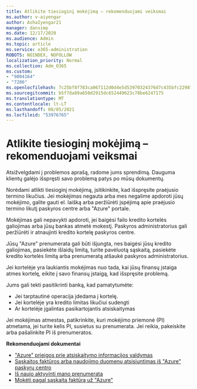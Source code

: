 ```yaml
---
title: Atlikite tiesioginį mokėjimą – rekomenduojami veiksmai
ms.author: v-aiyengar
author: AshaIyengar21
manager: dansimp
ms.date: 12/17/2020
ms.audience: Admin
ms.topic: article
ms.service: o365-administration
ROBOTS: NOINDEX, NOFOLLOW
localization_priority: Normal
ms.collection: Adm_O365
ms.custom:
- "9004164"
- "7286"
ms.openlocfilehash: 7c25bf8f783ca067112d0d4e5d53970324376d7c435bfc22987508edc03f9e02
ms.sourcegitcommit: b5f7da89a650d2915dc652449623c78be6247175
ms.translationtype: MT
ms.contentlocale: lt-LT
ms.lasthandoff: 08/05/2021
ms.locfileid: "53976765"
---
```

# <a name="make-immediate-payment---recommended-steps"></a>Atlikite tiesioginį mokėjimą – rekomenduojami veiksmai

Atsižvelgdami į problemos aprašą, radome jums sprendimą. Dauguma klientų galėjo išspręsti savo problemą patys po mūsų dokumentų.

Norėdami atlikti tiesioginį mokėjimą, įsitikinkite, kad išspręsite praėjusio termino likučius. Jei mokėjimas negauta arba mes negalime apdoroti jūsų mokėjimo, galite gauti el. laišką arba peržiūrėti įspėjimą apie praėjusio termino likutį paskyros centre arba "Azure" portale. 

Mokėjimas gali nepavykti apdoroti, jei baigėsi failo kredito kortelės galiojimas arba jūsų bankas atmetė mokestį. Paskyros administratorius gali peržiūrėti ir atnaujinti kredito kortelę paskyros centre. 

Jūsų "Azure" prenumerata gali būti išjungta, nes baigėsi jūsų kredito galiojimas, pasiekėte išlaidų limitą, turite pavėluotą sąskaitą, pasiekėte kredito kortelės limitą arba prenumeratą atšaukė paskyros administratorius.  

Jei kortelėje yra laukiantis mokėjimas nuo tada, kai jūsų finansų įstaiga atmes kortelę, eikite į savo finansų įstaigą, kad išspręsite problemą.  

Jums gali tekti pasitikrinti banką, kad pamatytumėte:

- Jei tarptautinė operacija įdedama į kortelę. 
- Jei kortelėje yra kredito limitas likučiui sudengti 
- Ar kortelėje įgalintas pasikartojantis atsiskaitymas 

Jei mokėjimas atmestas, patikrinkite, kuri mokėjimo priemonė (PI) atmetama, jei turite kelis PI, susietus su prenumerata. Jei reikia, pakeiskite arba pašalinkite PI iš prenumeratos. 

**Rekomenduojami dokumentai** 

- ["Azure" prieigos prie atsiskaitymo informacijos valdymas](https://docs.microsoft.com/azure/billing/billing-manage-access?WT.mc_id=Portal-Microsoft_Azure_Support)
- [Sąskaitos faktūros arba naudojimo duomenų atsisiuntimas iš "Azure" paskyrų centro](https://docs.microsoft.com/azure/billing/billing-download-azure-invoice-daily-usage-date?WT.mc_id=Portal-Microsoft_Azure_Support)
- [Iš naujo aktyvinti mano prenumeratą](https://docs.microsoft.com/azure/billing/billing-subscription-become-disable?WT.mc_id=Portal-Microsoft_Azure_Support)
- [Mokėti pagal sąskaitą faktūrą už "Azure"](https://docs.microsoft.com/azure/cost-management-billing/manage/pay-by-invoice) 